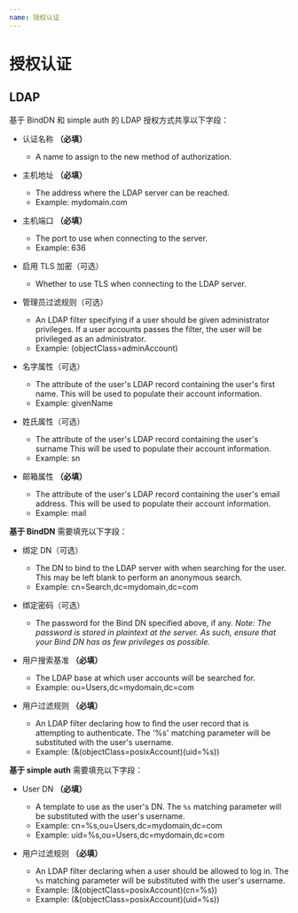 ```yaml
---
name: 授权认证
---
```


# 授权认证

## LDAP

基于 BindDN 和 simple auth 的 LDAP 授权方式共享以下字段：

* 认证名称 **（必填）**
    * A name to assign to the new method of authorization.

* 主机地址 **（必填）**
    * The address where the LDAP server can be reached.
    * Example: mydomain.com

* 主机端口 **（必填）**
    * The port to use when connecting to the server.
    * Example: 636

* 启用 TLS 加密（可选）
    * Whether to use TLS when connecting to the LDAP server.

* 管理员过滤规则（可选）
    * An LDAP filter specifying if a user should be given administrator
      privileges. If a user accounts passes the filter, the user will be
      privileged as an administrator.
    * Example: (objectClass=adminAccount)

* 名字属性（可选）
    * The attribute of the user's LDAP record containing the user's first name.
      This will be used to populate their account information.
    * Example: givenName

* 姓氏属性（可选）
    * The attribute of the user's LDAP record containing the user's surname This
      will be used to populate their account information.
    * Example: sn

* 邮箱属性 **（必填）**
    * The attribute of the user's LDAP record containing the user's email
      address. This will be used to populate their account information.
    * Example: mail

**基于 BindDN** 需要填充以下字段：

* 绑定 DN（可选）
    * The DN to bind to the LDAP server with when searching for the user. This
      may be left blank to perform an anonymous search.
    * Example: cn=Search,dc=mydomain,dc=com

* 绑定密码（可选）
    * The password for the Bind DN specified above, if any. _Note: The password
      is stored in plaintext at the server. As such, ensure that your Bind DN
      has as few privileges as possible._

* 用户搜索基准 **（必填）**
    * The LDAP base at which user accounts will be searched for.
    * Example: ou=Users,dc=mydomain,dc=com

* 用户过滤规则 **（必填）**
    * An LDAP filter declaring how to find the user record that is attempting to
      authenticate. The '%s' matching parameter will be substituted with the
      user's username.
    * Example: (&(objectClass=posixAccount)(uid=%s))

**基于 simple auth** 需要填充以下字段：

* User DN **（必填）**
    * A template to use as the user's DN. The `%s` matching parameter will be
      substituted with the user's username.
    * Example: cn=%s,ou=Users,dc=mydomain,dc=com
    * Example: uid=%s,ou=Users,dc=mydomain,dc=com

* 用户过滤规则 **（必填）**
    * An LDAP filter declaring when a user should be allowed to log in. The `%s`
      matching parameter will be substituted with the user's username.
    * Example: (&(objectClass=posixAccount)(cn=%s))
    * Example: (&(objectClass=posixAccount)(uid=%s))
